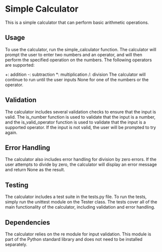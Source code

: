 # Simple Calculator

This is a simple calculator that can perform basic arithmetic operations.

## Usage

To use the calculator, run the simple_calculator function. The calculator will prompt the user to enter two numbers and an operator, and will then perform the specified operation on the numbers. The following operators are supported:

+: addition
-: subtraction
*: multiplication
/: division
The calculator will continue to run until the user inputs None for one of the numbers or the operator.

## Validation

The calculator includes several validation checks to ensure that the input is valid. The is_number function is used to validate that the input is a number, and the is_valid_operator function is used to validate that the input is a supported operator. If the input is not valid, the user will be prompted to try again.

## Error Handling

The calculator also includes error handling for division by zero errors. If the user attempts to divide by zero, the calculator will display an error message and return None as the result.

## Testing

The calculator includes a test suite in the tests.py file. To run the tests, simply run the unittest module on the Tester class. The tests cover all of the main functionality of the calculator, including validation and error handling.

## Dependencies

The calculator relies on the re module for input validation. This module is part of the Python standard library and does not need to be installed separately.
